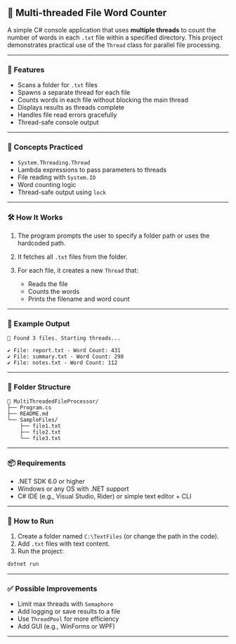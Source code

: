 

## 📄  Multi-threaded File Word Counter

A simple C# console application that uses **multiple threads** to count the number of words in each `.txt` file within a specified directory. This project demonstrates practical use of the `Thread` class for parallel file processing.

---

### 🚀 Features

* Scans a folder for `.txt` files
* Spawns a separate thread for each file
* Counts words in each file without blocking the main thread
* Displays results as threads complete
* Handles file read errors gracefully
* Thread-safe console output

---

### 🧠 Concepts Practiced

* `System.Threading.Thread`
* Lambda expressions to pass parameters to threads
* File reading with `System.IO`
* Word counting logic
* Thread-safe output using `lock`

---

### 🛠️ How It Works

1. The program prompts the user to specify a folder path or uses the hardcoded path.
2. It fetches all `.txt` files from the folder.
3. For each file, it creates a new `Thread` that:

   * Reads the file
   * Counts the words
   * Prints the filename and word count

---

### 🧪 Example Output

```
📁 Found 3 files. Starting threads...

✔ File: report.txt - Word Count: 431
✔ File: summary.txt - Word Count: 298
✔ File: notes.txt - Word Count: 112
```

---

### 📁 Folder Structure

```
📁 MultiThreadedFileProcessor/
├── Program.cs
├── README.md
└── SampleFiles/
    ├── file1.txt
    ├── file2.txt
    └── file3.txt
```

---

### 📦 Requirements

* .NET SDK 6.0 or higher
* Windows or any OS with .NET support
* C# IDE (e.g., Visual Studio, Rider) or simple text editor + CLI

---

### 🔄 How to Run

1. Create a folder named `C:\TextFiles` (or change the path in the code).
2. Add `.txt` files with text content.
3. Run the project:

```bash
dotnet run
```

---

### ✅ Possible Improvements

* Limit max threads with `Semaphore`
* Add logging or save results to a file
* Use `ThreadPool` for more efficiency
* Add GUI (e.g., WinForms or WPF)

---

